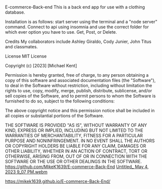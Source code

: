 E-commerce-Back-end
This is a back end app for use with a clothing database.

Installation is as follows: start server using the terminal and a "node server" command. Connect to api using insomnia and use the correct folder for which ever option you have to use. Get, Post, or Delete.

Credits My collaborators include Ashley Giraldo, Cody Junier, John Titus and classmates.

License MIT License

Copyright (c) [2023] [Michael Kent]

Permission is hereby granted, free of charge, to any person obtaining a copy of this software and associated documentation files (the "Software"), to deal in the Software without restriction, including without limitation the rights to use, copy, modify, merge, publish, distribute, sublicense, and/or sell copies of the Software, and to permit persons to whom the Software is furnished to do so, subject to the following conditions:

The above copyright notice and this permission notice shall be included in all copies or substantial portions of the Software.

THE SOFTWARE IS PROVIDED "AS IS", WITHOUT WARRANTY OF ANY KIND, EXPRESS OR IMPLIED, INCLUDING BUT NOT LIMITED TO THE WARRANTIES OF MERCHANTABILITY, FITNESS FOR A PARTICULAR PURPOSE AND NONINFRINGEMENT. IN NO EVENT SHALL THE AUTHORS OR COPYRIGHT HOLDERS BE LIABLE FOR ANY CLAIM, DAMAGES OR OTHER LIABILITY, WHETHER IN AN ACTION OF CONTRACT, TORT OR OTHERWISE, ARISING FROM, OUT OF OR IN CONNECTION WITH THE SOFTWARE OR THE USE OR OTHER DEALINGS IN THE SOFTWARE.
https://github.com/MikeK1639/E-commerce-Back-End 
[Untitled_ May 4, 2023 9_07 PM.webm](https://user-images.githubusercontent.com/126822125/236359702-59667f8e-740d-42a7-a62a-aca30758d1fa.webm)

https://mikek1639.github.io/E-commerce-Back-End/
